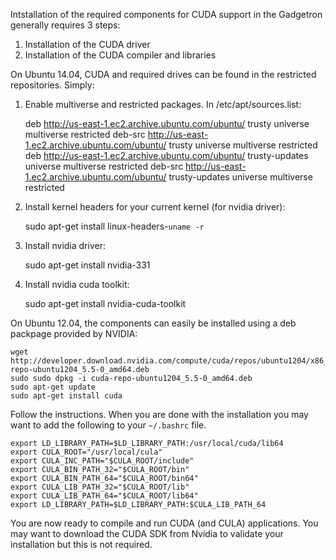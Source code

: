 Intstallation of the required components for CUDA support in the Gadgetron generally requires 3 steps:

1. Installation of the CUDA driver
2. Installation of the CUDA compiler and libraries

On Ubuntu 14.04, CUDA and required drives can be found in the restricted repositories. Simply:

1. Enable multiverse and restricted packages. In /etc/apt/sources.list:

    deb http://us-east-1.ec2.archive.ubuntu.com/ubuntu/ trusty universe multiverse restricted
    deb-src http://us-east-1.ec2.archive.ubuntu.com/ubuntu/ trusty universe multiverse restricted
    deb http://us-east-1.ec2.archive.ubuntu.com/ubuntu/ trusty-updates universe multiverse restricted
    deb-src http://us-east-1.ec2.archive.ubuntu.com/ubuntu/ trusty-updates universe multiverse restricted                                                                                                  

2. Install kernel headers for your current kernel (for nvidia driver):

    sudo apt-get install linux-headers-`uname -r`                                                                                                                                                          

3. Install nvidia driver:

    sudo apt-get install nvidia-331                                                                                                                                                                        
 
4. Install nvidia cuda toolkit:

   sudo apt-get install nvidia-cuda-toolkit

On Ubuntu 12.04, the components can easily be installed using a deb packpage provided by NVIDIA:

    wget http://developer.download.nvidia.com/compute/cuda/repos/ubuntu1204/x86_64/cuda-repo-ubuntu1204_5.5-0_amd64.deb
    sudo sudo dpkg -i cuda-repo-ubuntu1204_5.5-0_amd64.deb 
    sudo apt-get update
    sudo apt-get install cuda

Follow the instructions. When you are done with the installation you may
want to add the following to your `~/.bashrc` file.

    export LD_LIBRARY_PATH=$LD_LIBRARY_PATH:/usr/local/cuda/lib64
    export CULA_ROOT="/usr/local/cula"
    export CULA_INC_PATH="$CULA_ROOT/include"
    export CULA_BIN_PATH_32="$CULA_ROOT/bin"
    export CULA_BIN_PATH_64="$CULA_ROOT/bin64"
    export CULA_LIB_PATH_32="$CULA_ROOT/lib"
    export CULA_LIB_PATH_64="$CULA_ROOT/lib64"
    export LD_LIBRARY_PATH=$LD_LIBRARY_PATH:$CULA_LIB_PATH_64    

You are now ready to compile and run CUDA (and CULA) applications. You
may want to download the CUDA SDK from Nvidia to validate your
installation but this is not required.

